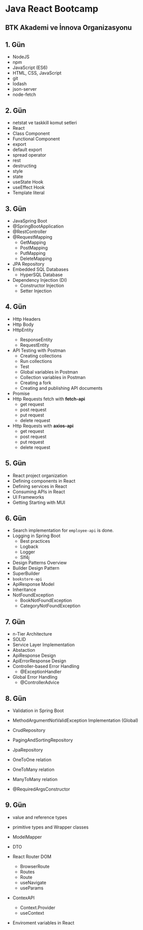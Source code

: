 # Java React Bootcamp
## BTK Akademi ve İnnova Organizasyonu   
## 1. Gün
- NodeJS
- npm
- JavaScript (ES6)
- HTML, CSS, JavaScript
- git 
- lodash
- json-server
- node-fetch

## 2. Gün
- netstat ve taskkill komut setleri
- React 
- Class Component
- Functional Component 
- export
- default export
- spread operator
- rest
- destructing 
- style
- state
- useState Hook
- useEffect Hook
- Template literal 

## 3. Gün
- JavaSpring Boot
- @SpringBootApplication
- @RestController
- @RequestMapping
  - GetMapping
  - PostMapping
  - PutMapping
  - DeleteMapping
- JPA Repository
- Embedded SQL Databases
  - HyperSQL Database
- Dependency Injection (DI)
  - Constructor Injection
  - Setter Injection

## 4. Gün
- Http Headers
- Http Body
- HttpEntity<T>
  - ResponseEntity<T>
  - RequestEntity<T>
- API Testing with Postman
  - Creating collections
  - Run collections
  - Test
  - Global variables in Postman
  - Collection variables in Postman
  - Creating a fork
  - Creating and publishing API documents
- Promise 
- Http Requests fetch with **fetch-api**
  - get request
  - post request
  - put request
  - delete request
- Http Requests with **axios-api**
  - get request
  - post request
  - put request
  - delete request
  
## 5. Gün
- React project organization
- Defining components in React
- Defining services in React
- Consuming APIs in React
- UI Frameworks 
- Getting Starting with MUI

## 6. Gün
- Search implementation for `employee-api` is done.
- Logging in Spring Boot
  - Best practices
  - Logback
  - Logger
  - Slf4j
- Design Patterns Overview
- Builder Design Pattern
- SuperBuilder 
- `bookstore-api`
- ApiResponse Model
- Inheritance
- NotFoundException
  - BookNotFoundException
  - CategoryNotFoundException

## 7. Gün
- n-Tier Architecture
- SOLID
- Service Layer Implementation
- Abstaction
- ApiResponse Design
- ApiErrorResponse Design
- Controller-based Error Handling
  - @ExceptionHandler
- Global Error Handling
  - @ControllerAdvice

## 8. Gün
- Validation in Spring Boot
- MethodArgumentNotValidException Implementation (Global)
  
- CrudRepository
- PagingAndSortingRepository
- JpaRepository

- OneToOne relation
- OneToMany relation
- ManyToMany relation

- @RequiredArgsConstructor

## 9. Gün
- value and reference types
- primitive types and Wrapper classes
- ModelMapper
- DTO

- React Router DOM
  - BrowserRoute
  - Routes
  - Route
  - useNavigate
  - useParams

- ContexAPI
  - Context.Provider
  - useContext
- Enviroment variables in React